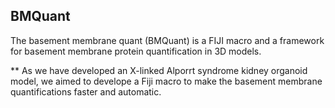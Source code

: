 ## BMQuant
The basement membrane quant (BMQuant) is a FIJI macro and a framework for basement membrane protein quantification in 3D models.

** As we have developed an X-linked Alporrt syndrome kidney organoid model, we aimed to develope a Fiji macro to make the basement membrane quantifications faster and automatic.

